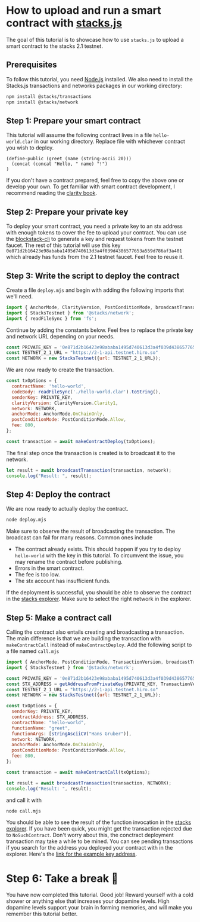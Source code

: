 # How to upload and run a smart contract with [stacks.js](https://github.com/hirosystems/stacks.js)
The goal of this tutorial is to showcase how to use `stacks.js` to upload a smart contract to the stacks 2.1 testnet.

## Prerequisites
To follow this tutorial, you need [Node.js](https://nodejs.org/en/) installed.
We also need to install the Stacks.js transactions and networks packages
in our working directory:

```sh
npm install @stacks/transactions
npm install @stacks/network
```

## Step 1: Prepare your smart contract
This tutorial will assume the following contract lives in a file `hello-world.clar` in our working directory.
Replace file with whichever contract you wish to deploy.
```clarity
(define-public (greet (name (string-ascii 20)))
  (concat (concat "Hello, " name) "!")
)
```
If you don't have a contract prepared, feel free to copy the above one or develop your own. To get familiar with smart
contract development, I recommend reading the [clarity book](https://book.clarity-lang.org).

## Step 2: Prepare your private key
To deploy your smart contract, you need a private key to an stx address with enough tokens to cover the fee to upload your contract.
You can use the [blockstack-cli](../using-blockstack-cli.md) to generate a key and request tokens from the testnet faucet.
The rest of this tutorial will use this key `0e871d2b16423e98ababa1495d740613d3a4f039d4386577653a559d786af3a401` which already has
funds from the 2.1 testnet faucet. Feel free to reuse it.

## Step 3: Write the script to deploy the contract
Create a file `deploy.mjs` and begin with adding the following imports that we'll need.

```js
import { AnchorMode, ClarityVersion, PostConditionMode, broadcastTransaction, makeContractDeploy} from '@stacks/transactions';
import { StacksTestnet } from '@stacks/network';
import { readFileSync } from 'fs';
```

Continue by adding the constants below. Feel free to replace the private key and network URL depending on your needs.

```js
const PRIVATE_KEY = '0e871d2b16423e98ababa1495d740613d3a4f039d4386577653a559d786af3a401';
const TESTNET_2_1_URL = "https://2-1-api.testnet.hiro.so"
const NETWORK = new StacksTestnet({url: TESTNET_2_1_URL});
```

We are now ready to create the transaction.
```js
const txOptions = {
  contractName: 'hello-world',
  codeBody: readFileSync('./hello-world.clar').toString(),
  senderKey: PRIVATE_KEY,
  clarityVersion: ClarityVersion.Clarity1,
  network: NETWORK,
  anchorMode: AnchorMode.OnChainOnly,
  postConditionMode: PostConditionMode.Allow,
  fee: 800,
};

const transaction = await makeContractDeploy(txOptions);
```

The final step once the transaction is created is to broadcast it
to the network.

```js
let result = await broadcastTransaction(transaction, network);
console.log("Result: ", result);
```

## Step 4: Deploy the contract
We are now ready to actually deploy the contract.

```sh
node deploy.mjs  
```

Make sure to observe the result of broadcasting the transaction.
The broadcast can fail for many reasons. Common ones include

- The contract already exists. This should happen if you try to deploy `hello-world` with the key in this tutorial.
  To circumvent the issue, you may rename the contract before publishing.
- Errors in the smart contract.
- The fee is too low.
- The stx account has insufficient funds.

If the deployment is successful, you should be able to
observe the contract in the [stacks explorer](https://explorer.stacks.co/?chain=mainnet).
Make sure to select the right network in the explorer.

## Step 5: Make a contract call

Calling the contract also entails creating and broadcasting a transaction. The main difference
is that we are building the transaction with `makeContractCall` instead of `makeContractDeploy`.
Add the following script to a file named `call.mjs`

```js
import { AnchorMode, PostConditionMode, TransactionVersion, broadcastTransaction, makeContractCall, getAddressFromPrivateKey, stringAsciiCV} from '@stacks/transactions';
import { StacksTestnet } from '@stacks/network';

const PRIVATE_KEY = '0e871d2b16423e98ababa1495d740613d3a4f039d4386577653a559d786af3a401';
const STX_ADDRESS = getAddressFromPrivateKey(PRIVATE_KEY, TransactionVersion.Testnet);
const TESTNET_2_1_URL = "https://2-1-api.testnet.hiro.so"
const NETWORK = new StacksTestnet({url: TESTNET_2_1_URL});

const txOptions = {
  senderKey: PRIVATE_KEY,
  contractAddress: STX_ADDRESS,
  contractName: "hello-world",
  functionName: "greet",
  functionArgs: [stringAsciiCV("Hans Gruber")],
  network: NETWORK,
  anchorMode: AnchorMode.OnChainOnly,
  postConditionMode: PostConditionMode.Allow,
  fee: 800,
};

const transaction = await makeContractCall(txOptions);

let result = await broadcastTransaction(transaction, NETWORK);
console.log("Result: ", result);
```

and call it with
```sh
node call.mjs
```

You should be able to see the result of the function invocation in the [stacks explorer](https://explorer.stacks.co/?chain=mainnet).
If you have been quick, you might get the transaction rejected due to `NoSuchContract`. Don't worry about this, the conctract deployment
transaction may take a while to be mined. You can see pending transactions if you search for the address you deployed your contract with in
the explorer. Here's the [link for the example key address](https://explorer.stacks.co/address/STJ8F4BTN3YFG60TRTEPCG6QZXAM2A8EMDKCYDF7?chain=testnet&api=https://2-1-api.testnet.hiro.so).

# Step 6: Take a break 🧘
You have now completed this tutorial. Good job! Reward yourself with a cold shower or anything else that increases your dopamine levels.
High dopamine levels support your brain in forming memories, and will make you remember this tutorial better.
